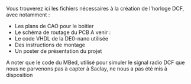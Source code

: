 Vous trouverez ici les fichiers nécessaires à la création de l'horloge DCF, avec notamment :
 - Les plans de CAO pour le boitier
 - Le schéma de routage du PCB
A venir :
 - Le code VHDL de la DE0-nano utilisée 
 - Des instructions de montage
 - Un poster de présentation du projet

A noter que le code du MBed, utilisé pour simuler le signal radio DCF que nous ne parvenons pas à capter à Saclay, ne nous a pas été mis à disposition 
